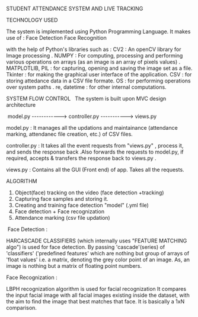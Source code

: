 ​​​​​​​​​​​​​​​​​​​​​​​​​​​​​​​​​​​​​​​​​​​​​​​​​​​​​​​STUDENT ATTENDANCE SYSTEM AND  LIVE TRACKING ​​​​​​​​​​​​​​​​​​​​​​​​​​​​​​​​​​​​​​​​​​​​​​​​​​​​​​​​​​​​​​​​​​​​​​

​​​​TECHNOLOGY USED ​​​​

The system is implemented using Python Programming Language.
​It makes use of :
  ​Face Detection 
  ​Face Recognition

with the help of Python's libraries such as :
​CV2 : An openCV library for Image processing .
​NUMPY : For computing, processing and performing various  operations on arrays (as an image is an array of pixels values) .
​MATPLOTLIB, PIL : for capturing, opening and saving the image  set as a file.
​Tkinter : for making the graphical user interface of the application.
​CSV : for storing attedance data in a CSV file formate.
​OS : for performing operations over system paths .
​re, datetime  : for other internal computations.

​​​​​SYSTEM FLOW CONTROL ​​​​​​
​ The system is built upon MVC design  architecture

​   model.py ------------>  controller.py  -----------> views.py   ​

​model.py :  It manages all the updations and maintainance (attendance marking, attendanec file creation, etc.) of CSV files.  

​controller.py :  It takes all the event requests from "views.py" , process it, and sends the response back .Also forwards the requests to model.py, if required, accepts & transfers the  response back to views.py .

​views.py : Contains all the GUI (Front end) of app. Takes all the requests.

​​​​​​​ALGORITHM ​​​​​​​​​
1. Object(face) tracking on the video (face detection +tracking)
2. Capturing  face samples and storing it.
3.  Creating and training face detection "model"  (.yml file)
4.  Face detection  + Face recognization
5.  Attendance marking (csv file updation)

​ Face Detection : 

HARCASCADE CLASSIFIERS (which internally uses "FEATURE MATCHING algo") is used for face detection.
By passing 'cascade'(series) of 'classifiers' ('predefined features' which are nothing but group of arrays of 'float values' i.e. a matrix, denoting the grey color point  of an image.​
As, an image is nothing but  a matrix of floating point numbers.

​Face Recognization :

LBPH recognization algorithm is used for facial recognization
It  compares the input facial image with all facial images existing inside the dataset, with the aim to find the image that best matches that face.
It is basically a 1xN comparison.




